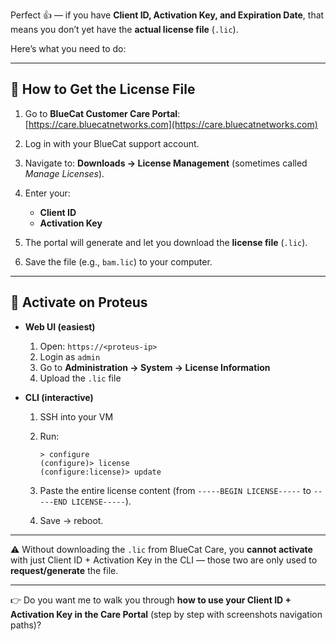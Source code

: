 Perfect 👍 — if you have **Client ID, Activation Key, and Expiration Date**, that means you don’t yet have the **actual license file** (`.lic`).

Here’s what you need to do:

---

## 🔹 How to Get the License File

1. Go to **BlueCat Customer Care Portal**:
   [https://care.bluecatnetworks.com](https://care.bluecatnetworks.com)

2. Log in with your BlueCat support account.

3. Navigate to:
   **Downloads → License Management** (sometimes called *Manage Licenses*).

4. Enter your:

   * **Client ID**
   * **Activation Key**

5. The portal will generate and let you download the **license file** (`.lic`).

6. Save the file (e.g., `bam.lic`) to your computer.

---

## 🔹 Activate on Proteus

* **Web UI (easiest)**

  1. Open: `https://<proteus-ip>`
  2. Login as `admin`
  3. Go to **Administration → System → License Information**
  4. Upload the `.lic` file

* **CLI (interactive)**

  1. SSH into your VM
  2. Run:

     ```
     > configure
     (configure)> license
     (configure:license)> update
     ```
  3. Paste the entire license content (from `-----BEGIN LICENSE-----` to `-----END LICENSE-----`).
  4. Save → reboot.

---

⚠️ Without downloading the `.lic` from BlueCat Care, you **cannot activate** with just Client ID + Activation Key in the CLI — those two are only used to **request/generate** the file.

---

👉 Do you want me to walk you through **how to use your Client ID + Activation Key in the Care Portal** (step by step with screenshots navigation paths)?
